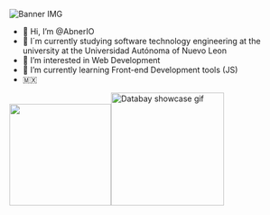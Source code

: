 ![Banner IMG](https://github.com/AbnerIO/Random/blob/main/Banner.png)

- 👋 Hi, I’m @AbnerIO
- 📱 I´m currently studying software technology engineering at the university at the Universidad Autónoma of Nuevo Leon 
- 👀 I’m interested in Web Development
- 🌱 I’m currently learning Front-end Development tools (JS)
- :mexico: 

<img height="180em" src="https://github-readme-stats.vercel.app/api?username=AbnerIO&show_icons=true&hide_border=true&&count_private=true&include_all_commits=true" /><img src="https://media2.giphy.com/media/xT9IgzoKnwFNmISR8I/giphy.gif?cid=ecf05e47o2eaq9i64wcbht8ikgne3fsz2p08ioacaxt2cww0&rid=giphy.gif&ct=g" alt="Databay showcase gif" title="Databay showcase gif" width="200"/>

